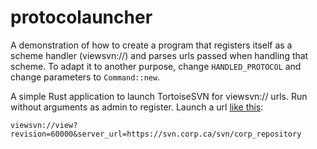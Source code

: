 # protocolauncher

A demonstration of how to create a program that registers itself as a scheme
handler (viewsvn://) and parses urls passed when handling that scheme. To adapt
it to another purpose, change `HANDLED_PROTOCOL` and change parameters to
`Command::new`.


A simple Rust application to launch TortoiseSVN for viewsvn:// urls. Run
without arguments as admin to register. Launch a url [like
this](viewsvn://view?revision=60000&server_url=https://svn.corp.ca/svn/corp_repository):

    viewsvn://view?revision=60000&server_url=https://svn.corp.ca/svn/corp_repository

